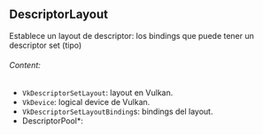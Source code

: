 
## DescriptorLayout

Establece un layout de descriptor: los bindings que puede tener un descriptor set (tipo)

###### Content:
- `VkDescriptorSetLayout`: layout en Vulkan.
- `VkDevice`: logical device de Vulkan.
- `VkDescriptorSetLayoutBinding`s: bindings del layout.
- DescriptorPool*: 
